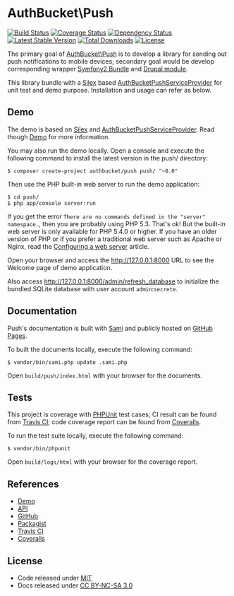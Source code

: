 AuthBucket\\Push
================

[![Build
Status](https://travis-ci.org/authbucket/push-php.svg?branch=master)](https://travis-ci.org/authbucket/push-php)
[![Coverage
Status](https://img.shields.io/coveralls/authbucket/push-php.svg)](https://coveralls.io/r/authbucket/push-php?branch=master)
[![Dependency
Status](https://www.versioneye.com/php/authbucket:push-php/dev-master/badge.svg)](https://www.versioneye.com/php/authbucket:push-php/dev-master)
[![Latest Stable
Version](https://poser.pugx.org/authbucket/push/v/stable.svg)](https://packagist.org/packages/authbucket/push)
[![Total
Downloads](https://poser.pugx.org/authbucket/push/downloads.svg)](https://packagist.org/packages/authbucket/push)
[![License](https://poser.pugx.org/authbucket/push/license.svg)](https://packagist.org/packages/authbucket/push)

The primary goal of [AuthBucket\\Push](http://push-php.authbucket.com/)
is to develop a library for sending out push notifications to mobile
devices; secondary goal would be develop corresponding wrapper [Symfony2
Bundle](http://symfony.com) and [Drupal module](https://www.drupal.org).

This library bundle with a [Silex](http://silex.sensiolabs.org/) based
[AuthBucketPushServiceProvider](https://github.com/authbucket/push-php/blob/master/src/AuthBucket/Push/Provider/AuthBucketPushServiceProvider.php)
for unit test and demo purpose. Installation and usage can refer as
below.

Demo
----

The demo is based on [Silex](http://silex.sensiolabs.org/) and
[AuthBucketPushServiceProvider](https://github.com/authbucket/push-php/blob/master/src/AuthBucket/Push/Provider/AuthBucketPushServiceProvider.php).
Read though [Demo](http://push-php.authbucket.com/demo) for more
information.

You may also run the demo locally. Open a console and execute the
following command to install the latest version in the push/ directory:

    $ composer create-project authbucket/push push/ "~0.0"

Then use the PHP built-in web server to run the demo application:

    $ cd push/
    $ php app/console server:run

If you get the error
`There are no commands defined in the "server" namespace.`, then you are
probably using PHP 5.3. That's ok! But the built-in web server is only
available for PHP 5.4.0 or higher. If you have an older version of PHP
or if you prefer a traditional web server such as Apache or Nginx, read
the [Configuring a web
server](http://silex.sensiolabs.org/doc/web_servers.html) article.

Open your browser and access the <http://127.0.0.1:8000> URL to see the
Welcome page of demo application.

Also access <http://127.0.0.1:8000/admin/refresh_database> to initialize
the bundled SQLite database with user account `admin`:`secrete`.

Documentation
-------------

Push's documentation is built with
[Sami](https://github.com/fabpot/Sami) and publicly hosted on [GitHub
Pages](http://authbucket.github.io/push-php).

To built the documents locally, execute the following command:

    $ vendor/bin/sami.php update .sami.php

Open `build/push/index.html` with your browser for the documents.

Tests
-----

This project is coverage with [PHPUnit](http://phpunit.de/) test cases;
CI result can be found from [Travis
CI](https://travis-ci.org/authbucket/push-php); code coverage report can
be found from [Coveralls](https://coveralls.io/r/authbucket/push-php).

To run the test suite locally, execute the following command:

    $ vendor/bin/phpunit

Open `build/logs/html` with your browser for the coverage report.

References
----------

-   [Demo](http://push-php.authbucket.com/demo)
-   [API](http://authbucket.github.io/push-php/)
-   [GitHub](https://github.com/authbucket/push-php)
-   [Packagist](https://packagist.org/packages/authbucket/push)
-   [Travis CI](https://travis-ci.org/authbucket/push-php)
-   [Coveralls](https://coveralls.io/r/authbucket/push-php)

License
-------

-   Code released under
    [MIT](https://github.com/authbucket/push-php/blob/master/LICENSE)
-   Docs released under [CC BY-NC-SA
    3.0](http://creativecommons.org/licenses/by-nc-sa/3.0/)
